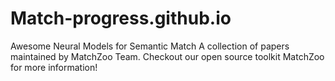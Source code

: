# Match-progress.github.io
Awesome Neural Models for Semantic Match   A collection of papers maintained by MatchZoo Team. Checkout our open source toolkit MatchZoo for more information!
